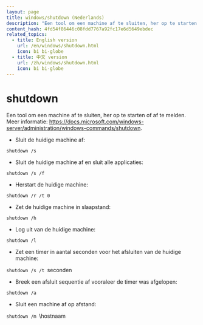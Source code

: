 ```yaml
---
layout: page
title: windows/shutdown (Nederlands)
description: "Een tool om een machine af te sluiten, her op te starten of af te melden."
content_hash: 4fd54f86446c08fdd7767a92fc17e6d5649ebdec
related_topics:
  - title: English version
    url: /en/windows/shutdown.html
    icon: bi bi-globe
  - title: 中文 version
    url: /zh/windows/shutdown.html
    icon: bi bi-globe
---
```

# shutdown

Een tool om een machine af te sluiten, her op te starten of af te melden.
Meer informatie: <https://docs.microsoft.com/windows-server/administration/windows-commands/shutdown>.

- Sluit de huidige machine af:

`shutdown /s`

- Sluit de huidige machine af en sluit alle applicaties:

`shutdown /s /f`

- Herstart de huidige machine:

`shutdown /r /t 0`

- Zet de huidige machine in slaapstand:

`shutdown /h`

- Log uit van de huidige machine:

`shutdown /l`

- Zet een timer in aantal seconden voor het afsluiten van de huidige machine:

`shutdown /s /t `<span class="tldr-var badge badge-pill bg-dark-lm bg-white-dm text-white-lm text-dark-dm font-weight-bold">seconden</span>

- Breek een afsluit sequentie af vooraleer de timer was afgelopen:

`shutdown /a`

- Sluit een machine af op afstand:

`shutdown /m `<span class="tldr-var badge badge-pill bg-dark-lm bg-white-dm text-white-lm text-dark-dm font-weight-bold">\\hostnaam</span>
